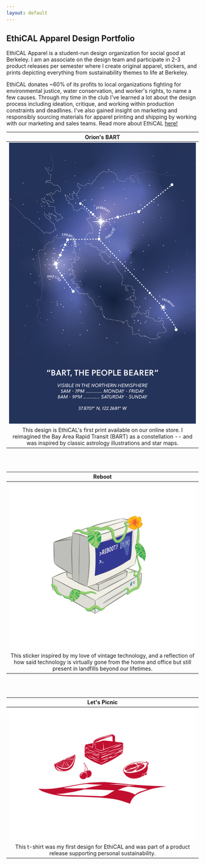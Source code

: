 ```yaml
---
layout: default
---
```


## EthiCAL Apparel Design Portfolio

EthiCAL Apparel is a student-run design organization for social good at Berkeley. I am an associate on the design team and participate in 2-3 product releases per semester where I create original apparel, stickers, and prints depicting everything from sustainability themes to life at Berkeley. 

EthiCAL donates ~60% of its profits to local organizations fighting for environmental justice, water conservation, and worker's rights, to name a few causes. Through my time in the club I've learned a lot about the design process including ideation, critique, and working within production constraints and deadlines. I've also gained insight on marketing and responsibly sourcing materials for apparel printing and shipping by working with our marketing and sales teams. Read more about EthiCAL [here!](https://www.ethicalapparel.org)

|Orion's BART|
|:---:|
|[![Orion's BART](../assets/img/ethical/bart-map-final.png)](https://www.ethicalapparel.org/shop/p/bart-print)|
|This design is EthiCAL's first print available on our online store. I reimagined the Bay Area Rapid Transit (BART) as a constellation -- and was inspired by classic astrology illustrations and star maps.|

<br>
<br>

|Reboot|
|:---:|
|![Reboot](../assets/img/ethical/computer_final_draft-01.png)|
|This sticker inspired by my love of vintage technology, and a reflection of how said technology is virtually gone from the home and office but still present in landfills beyond our lifetimes.|

<br>
<br>

|Let's Picnic|
|:--:|
|[![Let's Picnic](../assets/img/ethical/picnic-final-01-01.png)](https://www.ethicalapparel.org/shop/p/lets-picnic)|
|This t-shirt was my first design for EthiCAL and was part of a product release supporting personal sustainability.|

